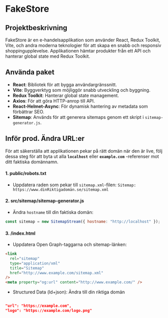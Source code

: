 # FakeStore

## Projektbeskrivning

FakeStore är en e-handelsapplikation som använder React, Redux Toolkit, Vite, och andra moderna teknologier för att skapa en snabb och responsiv shoppingupplevelse. Applikationen hämtar produkter från ett API och hanterar global state med Redux Toolkit.

## Använda paket

- **React**: Bibliotek för att bygga användargränssnitt.
- **Vite**: Byggverktyg som möjliggör snabb utveckling och byggning.
- **Redux Toolkit**: Hanterar global state management.
- **Axios**: För att göra HTTP-anrop till API.
- **React-Helmet-Async**: För dynamisk hantering av metadata som förbättrar SEO.
- **Sitemap**: Används för att generera sitemaps genom ett skript i `sitemap-generator.js`.

## Inför prod. Ändra URL:er

För att säkerställa att applikationen pekar på rätt domän när den är live, följ dessa steg för att byta ut alla **`localhost`** eller **`example.com`** -referenser mot ditt faktiska domännamn.

#### 1. public/robots.txt

- Uppdatera raden som pekar till `sitemap.xml`-filen:
  `Sitemap: https://www.dinRiktigadomän.se/sitemap.xml`

#### 2. src/sitemap/sitemap-generator.js

- Ändra `hostname` till din faktiska domän:

```js
const sitemap = new SitemapStream({ hostname: "http://localhost" });
```

#### 3. /index.html

- Uppdatera Open Graph-taggarna och sitemap-länken:

```html
<link
  rel="sitemap"
  type="application/xml"
  title="Sitemap"
  href="http://www.example.com/sitemap.xml"
/>
<meta property="og:url" content="http://www.example.com/" />
```

- Structured Data (ld+json): Ändra till din riktiga domän

```json

"url": "https://example.com",
"logo": "https://example.com/logo.png"
```

